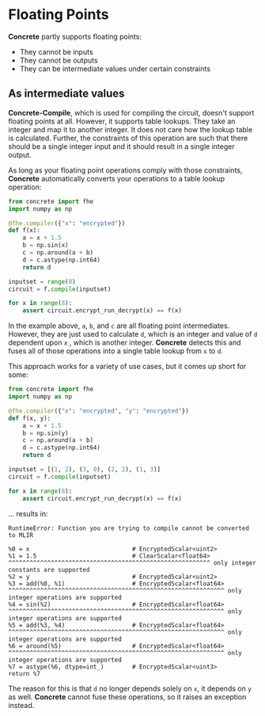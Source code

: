 # Floating Points

**Concrete** partly supports floating points:

* They cannot be inputs
* They cannot be outputs
* They can be intermediate values under certain constraints

## As intermediate values

**Concrete-Compile**, which is used for compiling the circuit, doesn't support floating points at all. However, it supports table lookups. They take an integer and map it to another integer. It does not care how the lookup table is calculated. Further, the constraints of this operation are such that there should be a single integer input and it should result in a single integer output.

As long as your floating point operations comply with those constraints, **Concrete** automatically converts your operations to a table lookup operation:

```python
from concrete import fhe
import numpy as np

@fhe.compiler({"x": "encrypted"})
def f(x):
    a = x + 1.5
    b = np.sin(x)
    c = np.around(a + b)
    d = c.astype(np.int64)
    return d

inputset = range(8)
circuit = f.compile(inputset)

for x in range(8):
    assert circuit.encrypt_run_decrypt(x) == f(x)
```

In the example above, `a`, `b`, and `c` are all floating point intermediates. However, they are just used to calculate `d`, which is an integer and value of `d` dependent upon `x` , which is another integer. **Concrete** detects this and fuses all of those operations into a single table lookup from `x` to `d`.

This approach works for a variety of use cases, but it comes up short for some:

<!--pytest-codeblocks:skip-->
```python
from concrete import fhe
import numpy as np

@fhe.compiler({"x": "encrypted", "y": "encrypted"})
def f(x, y):
    a = x + 1.5
    b = np.sin(y)
    c = np.around(a + b)
    d = c.astype(np.int64)
    return d

inputset = [(1, 2), (3, 0), (2, 2), (1, 3)]
circuit = f.compile(inputset)

for x in range(8):
    assert circuit.encrypt_run_decrypt(x) == f(x)
```

... results in:

```
RuntimeError: Function you are trying to compile cannot be converted to MLIR

%0 = x                             # EncryptedScalar<uint2>
%1 = 1.5                           # ClearScalar<float64>
^^^^^^^^^^^^^^^^^^^^^^^^^^^^^^^^^^^^^^^^^^^^^^^^^^^^^^^^^ only integer constants are supported
%2 = y                             # EncryptedScalar<uint2>
%3 = add(%0, %1)                   # EncryptedScalar<float64>
^^^^^^^^^^^^^^^^^^^^^^^^^^^^^^^^^^^^^^^^^^^^^^^^^^^^^^^^^^^^^ only integer operations are supported
%4 = sin(%2)                       # EncryptedScalar<float64>
^^^^^^^^^^^^^^^^^^^^^^^^^^^^^^^^^^^^^^^^^^^^^^^^^^^^^^^^^^^^^ only integer operations are supported
%5 = add(%3, %4)                   # EncryptedScalar<float64>
^^^^^^^^^^^^^^^^^^^^^^^^^^^^^^^^^^^^^^^^^^^^^^^^^^^^^^^^^^^^^ only integer operations are supported
%6 = around(%5)                    # EncryptedScalar<float64>
^^^^^^^^^^^^^^^^^^^^^^^^^^^^^^^^^^^^^^^^^^^^^^^^^^^^^^^^^^^^^ only integer operations are supported
%7 = astype(%6, dtype=int_)        # EncryptedScalar<uint3>
return %7
```

The reason for this is that `d` no longer depends solely on `x`, it depends on `y` as well. **Concrete** cannot fuse these operations, so it raises an exception instead.
